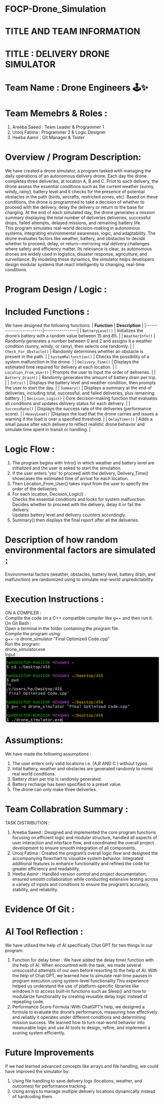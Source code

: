 # FOCP-Drone_Simulation
# TITLE AND TEAM INFORMATION
# TITLE : DELIVERY DRONE SIMULATOR
# Team Name : Drone Engineers 🕹️✨
# Team Memebrs & Roles :
1. Areeba Saeed : Team Leader & Programmer 1       
2. Urooj Fatima : Programmer 2 & Logic Designer 
3. Heeba Aamir : Git Manager & Tester 

# Overview / Program Description:
We have created a drone simulator, a program tasked with managing the daily operations of an autonomous delivery drone. Each day the drone completes three deliveries, at location A, B and C. Priot to each delivery, the drone assess the essential conditions such as the current weather (sunny, windy, rainy), battery level and it checks for the presence of potential  obstacles in the path (birds, aircrafts, restricted zones, etc). Based on these conditions, the drone is programmed to take a decision of whether to proceed with the delivery, delay the delivery or return to the base for charging. At the end of each simulated day, the drone generates a mission summary displaying the total number of deliveries deliveries, successful drops, failed attempts, delayed missions, and remaining battery life.   
This program simulates real-world decision-making in autonomous systems, integrating environmental awareness, logic, and adaptability. The drone evaluates factors like weather, battery, and obstacles to decide whether to proceed, delay, or return—mirroring real delivery challenges where safety and efficiency matter. Its relevance is clear, as autonomous drones are widely used in logistics, disaster response, agriculture, and surveillance. By modeling these dynamics, the simulator helps developers design modular systems that react intelligently to changing, real-time conditions.
# Program Design / Logic :
# Included Functions :
We have designed the following functions:
| **Function**           | **Description** |
|-------------------------|-----------------|
| `BatteryLevel()`        | Initializes the drone’s battery with a random value between 15 and 85. |
| `WeatherInfo()`         | Randomly generates a number between 0 and 2 and assigns it a weather condition (sunny, windy, or rainy), then selects one randomly. |
| `Check_For_Obstacle()`  | Randomly determines whether an obstacle is present in the path. |
| `SystemMalfunction()`   | Checks the possibility of a system malfunction in the drone. |
| `Delivery_Time()`       | Displays the estimated time required for delivery at each location. |
| `Location_From_User()`  | Prompts the user to input the order of deliveries. |
| `Battery_Drain()`       | Randomly generates the amount of battery drain per trip. |
| `Intro()`               | Displays the battery level and weather condition, then prompts the user to start the day. |
| `Summary()`             | Displays a summary at the end of deliveries, including total, successful, and failed deliveries, plus remaining battery. |
| `Decision_Logic()`      | Core decision-making function that evaluates all conditions and updates delivery status for each delivery. |
| `SuccessRate()`         | Displays the success rate of the deliveries (performance score). |
| `HeavyLoad()`           |Displays the load that the drone carries and issues a warning if the load is over a specified threshold. |
| `DelayTimer()`          | Adds a small pause after each delivery to reflect realistic drone behavior and simulate time spent in transit or handling. |
# Logic Flow :
1. The program begins with Intro() in which weather and battery level are initialized and the user is asked to start the simulation.   
2. If the user enters 'yes' to proceed with the delivery, Delivery_Time() showcases the estimated time of arrival for each location.   
3. Then Location_From_User() takes input from the user to specify the order of the deliveries.
4. For each location, Decision_Logic() :    
Checks the essential conditions and looks for system malfunction.    
Decides whether to proceed with the delivery, delay it or fail the delivery.    
Updates battery level and delivery counters accordingly.
5. Summary() then displays the final report after all the deliveries.
# Description of how random environmental factors are simulated :
Environmental factors (weather, obstacles, battery level, battery drain, and malfunction) are randomized using  to simulate real-world unpredictability.
# Execution Instructions :
ON A COMPILER :    
Complile the code on a C++ compatible compiler like g++ and then run it.    
On Git Bash :   
Open a terminal in the folder containing the program file.       
Compile the program using:       
g++ -o drone_simulator "Final Optimized Code.cpp"            
Run the program:        
drone_simulator.exe           
Input :   
![Input Screenshot](images/A.png)
# Assumptions:
We have made the following assumptions :     
1. The user enters only valid locations i.e. (A,B AND C ) without typos.
2. Intial battery, weather and obstacles are generated randomly to mimic real world conditions.      
3. Battery drain per trip is randomly generated.           
4. Battery recharge has been specified to a preset value.
5. The drone can only make three deliveries.
# Team Collabration Summary :
TASK DISTRIBUTION :    
1. Areeba Saeed : Designed and implemented the core program functions focusing on efficient logic and modular structure, handled all aspects of user interaction and interface flow, and coordinated the overall project development to ensure smooth integration of all components.
2. Urooj Fatima : Created the program’s overall logic flow and designed the accompanying flowchart to visualize system behavior. Integrated additional features to enhance functionality and refined the code for greater efficiency and readability.
3. Heeba Aamir : Handled version control and project documentation, ensured smooth collaboration while conducting extensive testing across a variety of inputs and conditions to ensure the program’s accuracy, stability, and reliability.
# Evidence Of Git :
# AI Tool Reflection :
We have utilised the help of AI specifically Chat GPT for two things in our program:    
1. Function for delay timer : We have added the delay timer function with the help of AI. When encountred with the task, we made several unsuccesful attempts of our own before resorting to the help of AI. With the help of Chat GPT, we learned how to simulate real-time pauses in program execution using system-level functionality.This experience helped us understand the use of platform-specific libraries like windows.h to access built-in functions such as Sleep() and how to modularize functionality by creating reusable delay logic instead of repeating code.     
2. Performance Score Formula :With ChatGPT’s help, we designed a formula to evaluate the drone’s performance, measuring how effectively and reliably it operates under different conditions and determining mission success. We learned how to turn real-world behavior into measurable logic and use AI tools to design, refine, and implement a scoring system efficiently.
# Future Improvements 
If we had learned advanced concepts like arrays and file handling, we could have improved the simulator by:     
1. Using file handling to save delivery logs (locations, weather, and outcomes) for performance tracking.        
2. Using arrays to manage multiple delivery locations dynamically instead of hardcoding them.               



